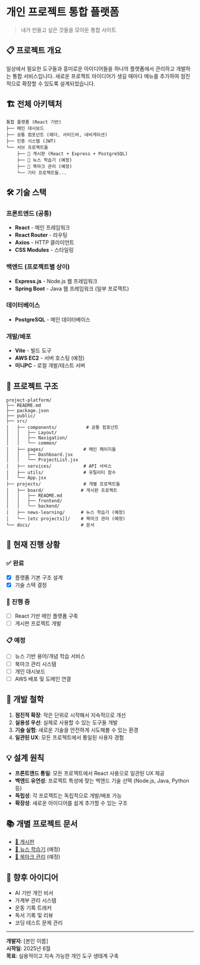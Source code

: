 # 개인 프로젝트 통합 플랫폼

> 내가 만들고 싶은 것들을 모아둔 통합 사이트

## 📋 프로젝트 개요

일상에서 필요한 도구들과 흥미로운 아이디어들을 하나의 플랫폼에서 관리하고 개발하는 통합 서비스입니다. 새로운 프로젝트 아이디어가 생길 때마다 메뉴를 추가하여 점진적으로 확장할 수 있도록 설계되었습니다.

## 🏗️ 전체 아키텍처

```
통합 플랫폼 (React 기반)
├── 메인 대시보드
├── 공통 컴포넌트 (헤더, 사이드바, 네비게이션)
├── 인증 시스템 (JWT)
└── 서브 프로젝트들
    ├── 📝 게시판 (React + Express + PostgreSQL)
    ├── 📰 뉴스 학습기 (예정)
    ├── 🔖 북마크 관리 (예정)
    └── 기타 프로젝트들...
```

## 🛠️ 기술 스택

### 프론트엔드 (공통)

- **React** - 메인 프레임워크
- **React Router** - 라우팅
- **Axios** - HTTP 클라이언트
- **CSS Modules** - 스타일링

### 백엔드 (프로젝트별 상이)

- **Express.js** - Node.js 웹 프레임워크
- **Spring Boot** - Java 웹 프레임워크 (일부 프로젝트)

### 데이터베이스

- **PostgreSQL** - 메인 데이터베이스

### 개발/배포

- **Vite** - 빌드 도구
- **AWS EC2** - 서버 호스팅 (예정)
- **미니PC** - 로컬 개발/테스트 서버

## 📁 프로젝트 구조

```
project-platform/
├── README.md
├── package.json
├── public/
├── src/
│   ├── components/           # 공통 컴포넌트
│   │   ├── Layout/
│   │   ├── Navigation/
│   │   └── common/
│   ├── pages/               # 메인 페이지들
│   │   ├── Dashboard.jsx
│   │   └── ProjectList.jsx
│   ├── services/            # API 서비스
│   ├── utils/               # 유틸리티 함수
│   └── App.jsx
├── projects/                # 개별 프로젝트들
│   ├── board/              # 게시판 프로젝트
│   │   ├── README.md
│   │   ├── frontend/
│   │   └── backend/
│   ├── news-learning/      # 뉴스 학습기 (예정)
│   └── [etc projects]]/    # 북마크 관리 (예정)
└── docs/                   # 문서
```

## 🚀 현재 진행 상황

### ✅ 완료

- [x] 플랫폼 기본 구조 설계
- [x] 기술 스택 결정

### 🔄 진행 중

- [ ] React 기반 메인 플랫폼 구축
- [ ] 게시판 프로젝트 개발

### 📋 예정

- [ ] 뉴스 기반 용어/개념 학습 서비스
- [ ] 북마크 관리 시스템
- [ ] 개인 대시보드
- [ ] AWS 배포 및 도메인 연결

## 🎯 개발 철학

1. **점진적 확장**: 작은 단위로 시작해서 지속적으로 개선
2. **실용성 우선**: 실제로 사용할 수 있는 도구들 개발
3. **기술 실험**: 새로운 기술을 안전하게 시도해볼 수 있는 환경
4. **일관된 UX**: 모든 프로젝트에서 통일된 사용자 경험

## 💡 설계 원칙

- **프론트엔드 통일**: 모든 프로젝트에서 React 사용으로 일관된 UX 제공
- **백엔드 유연성**: 프로젝트 특성에 맞는 백엔드 기술 선택 (Node.js, Java, Python 등)
- **독립성**: 각 프로젝트는 독립적으로 개발/배포 가능
- **확장성**: 새로운 아이디어를 쉽게 추가할 수 있는 구조

## 📚 개별 프로젝트 문서

- [📝 게시판](https://claude.ai/chat/projects/board/README.md)
- [📰 뉴스 학습기](https://claude.ai/chat/projects/news-learning/README.md) (예정)
- [🔖 북마크 관리](https://claude.ai/chat/projects/bookmark/README.md) (예정)

## 🤔 향후 아이디어

- AI 기반 개인 비서
- 가계부 관리 시스템
- 운동 기록 트래커
- 독서 기록 및 리뷰
- 코딩 테스트 문제 관리

---

**개발자**: [본인 이름]  
**시작일**: 2025년 6월  
**목표**: 실용적이고 지속 가능한 개인 도구 생태계 구축